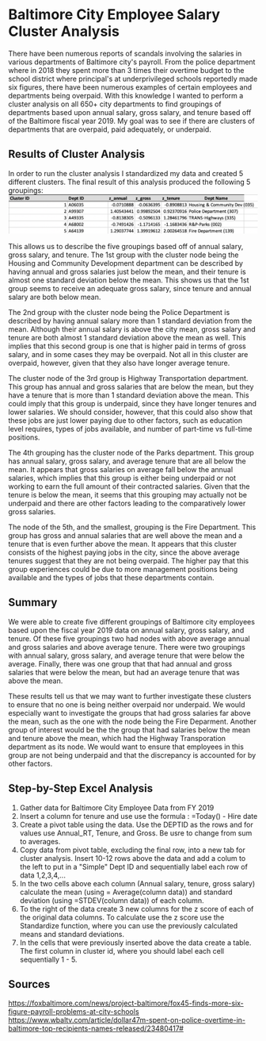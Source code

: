 # Baltimore City Employee Salary Cluster Analysis
  There have been numerous reports of scandals involving the salaries in various departments of Baltimore city's payroll.  From the police department where in 2018 they spent more than 3 times their overtime budget to the school district where principal's at underprivileged schools reportedly made six figures,  there have been numerous examples of certain employees and departments being overpaid.  With this knowledge I wanted to perform a cluster analysis on all 650+ city departments to find groupings of departments based upon annual salary, gross salary, and tenure based off of the Baltimore fiscal year 2019.  My goal was to see if there are clusters of departments that are overpaid, paid adequately, or underpaid. 
  
## Results of Cluster Analysis
  In order to run the cluster analysis I standardized my data and created 5 different clusters.  The final result of this analysis produced the following 5 groupings:
  ![cluster output](https://github.com/diallo-scott/baltimore-employee-salary-cluster-analysis/blob/master/Cluster%20Analysis%20Output.png)
 
 This allows us to describe the five groupings based off of annual salary, gross salary, and tenure.  The 1st group with the cluster node being the Housing and Community Development department can be described by having annual and gross salaries just below the mean, and their tenure is almost one standard deviation below the mean.  This shows us that the 1st group seems to receive an adequate gross salary, since tenure and annual salary are both below mean.  
 
 The 2nd group with the cluster node being the Police Department is described by having annual salary more than 1 standard deviation from the mean.  Although their annual salary is above the city mean, gross salary and tenure are both almost 1 standard deviation above the mean as well.  This implies that this second group is one that is higher paid in terms of gross salary, and in some cases they may be overpaid.  Not all in this cluster are overpaid, however, given that they also have longer average tenure.
 
 The cluster node of the 3rd group is Highway Transportation department.  This group has annual and gross salaries that are below the mean, but they have a tenure that is more than 1 standard deviation above the mean.  This could imply that this group is underpaid, since they have longer tenures and lower salaries.  We should consider, however, that this could also show that these jobs are just lower paying due to other factors, such as education level requires, types of jobs available, and number of part-time vs full-time positions.
 
 The 4th grouping has the cluster node of the Parks department.  This group has annual salary, gross salary, and average tenure that are all below the mean.  It appears that gross salaries on average fall below the annual salaries, which implies that this group is either being underpaid or not working to earn the full amount of their contracted salaries.  Given that the tenure is below the mean, it seems that this grouping may actually not be underpaid and there are other factors leading to the comparatively lower gross salaries.
 
 The node of the 5th, and the smallest, grouping is the Fire Department.  This group has gross and annual salaries that are well above the mean and a tenure that is even further above the mean.  It appears that this cluster consists of the highest paying jobs in the city, since the above average tenures suggest that they are not being overpaid.  The higher pay that this group experiences could be due to more management positions being available and the types of jobs that these departments contain.
 
 ## Summary
 We were able to create five different groupings of Baltimore city employees based upon the fiscal year 2019 data on annual salary, gross salary, and tenure.  Of these five groupings two had nodes with above average annual and gross salaries and above average tenure.  There were two groupings with annual salary, gross salary, and average tenure that were below the average. Finally, there was one group that that had annual and gross salaries that were below the mean, but had an average tenure that was above the mean.
 
 These results tell us that we may want to further investigate these clusters to ensure that no one is being neither overpaid nor underpaid.  We would especially want to investigate the groups that had gross salaries far above the mean, such as the one with the node being the Fire Deparment.  Another group of interest would be the the group that had salaries below the mean and tenure above the mean, which had the Highway Transporation department as its node.  We would want to ensure that employees in this group are not being underpaid and that the discrepancy is accounted for by other factors.
 
 ## Step-by-Step Excel Analysis
 1. Gather data for Baltimore City Employee Data from FY 2019
 2. Insert a column for tenure and use use the formula : =Today() - Hire date
 3. Create a pivot table using the data.  Use the DEPTID as the rows and for values use Annual_RT, Tenure, and Gross.  Be usre to change from sum to averages.
 4. Copy data from pivot table, excluding the final row, into a new tab for cluster analysis.  Insert 10-12 rows above the data and add a colum to the left to put in a "Simple" Dept ID and sequentially label each row of data 1,2,3,4,...
 5. In the two cells above each column (Annual salary, tenure, gross salary) calculate the mean (using = Average(column data)) and standard deviation (using =STDEV(column data)) of each column.
 6.  To the right of the data create 3 new columns for the z score of each of the original data columns.  To calculate use the z score use the Standardize function, where you can use the previously calculated means and standard deviations.
 7. In the cells that were previously inserted above the data create a table.  The first column in cluster id, where you should label each cell sequentially 1 - 5.  
 
 


## Sources
https://foxbaltimore.com/news/project-baltimore/fox45-finds-more-six-figure-payroll-problems-at-city-schools
https://www.wbaltv.com/article/dollar47m-spent-on-police-overtime-in-baltimore-top-recipients-names-released/23480417#
